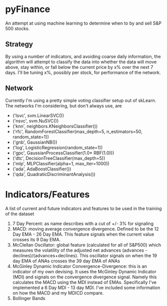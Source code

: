 # pyFinance
An attempt at using machine learning to determine when to by and sell S&amp;P 500 stocks.

## Strategy
By using a number of indicators, and avoiding coarse daily information,
 the algorithm will attempt to classify the data into whether the data will move above, 
 stay within, or fall below the current price by x% over the next 7 days. I'll be tuning 
 x%, possibly per stock, for performance of the network.

## Network
   Currently I'm using a pretty simple voting classifier setup out of skLearn. The networks
   I'm considering, but don't always use, are 
   - ('lsvc', svm.LinearSVC())
   - ('nsvc', svm.NuSVC())
   - ('knn', neighbors.KNeighborsClassifier())
   - ('rfc', RandomForestClassifier(max_depth=5, n_estimators=50, random_state=1))
   - ('gnb', GaussianNB())
   - ('log', LogisticRegression(random_state=1))
   - ('gpc', GaussianProcessClassifier(1.0* RBF(1.0)))
   - ('dtc', DecisionTreeClassifier(max_depth=5))
   - ('mlp', MLPClassifier(alpha=1, max_iter=1000))
   - ('ada', AdaBoostClassifier())
   - ('qda', QuadraticDiscriminantAnalysis())

# Indicators/Features
A list of current and future indicators and features to be used in the training of the dataset

1) 7 Day Percent: as name describes with a cut of +/- 3% for signaling
2) MACD: moving average convergence divergence. Defined to be the
12 Day EMA - 26 Day EMA. This feature signals when the current value crosses
  its 9 Day EMA.
3) McClellan Oscillator: global feature (calculated for all of S&P500) which measures
  the volatility of the adjusted net advances (advances - declines)/(advances+declines).
  This oscillator signals on when the 19 day EMA of ANAs crosses the 39 day EMA of ANAs
4) McGinley Dynamic Indicator Convergence-Divergence: this is an indicator of my own
  devising. It uses the McGinley Dynamic Indicator (MDI) and signals on the convergence
  divergence signal. Namely this calculates the MACD using the MDI instead of EMAs.
  Specifically I've implemented a 6 Day MDI - 13 day MDI. I've included some information
  on how the MACD and my MDICD compare.
5) Bollinger Bands
